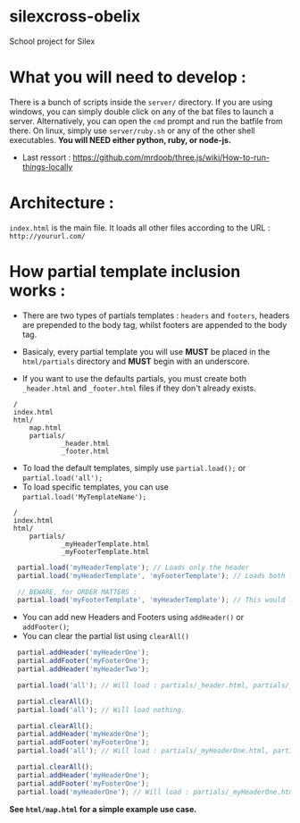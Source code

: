 silexcross-obelix
=================

School project for Silex

# What you will need to develop :

There is a bunch of scripts inside the `server/` directory.
If you are using windows, you can simply double click on any of the bat files to launch a server.
Alternatively, you can open the `cmd` prompt and run the batfile from there.
On linux, simply use `server/ruby.sh` or any of the other shell executables.
**You will NEED either python, ruby, or node-js.**

- Last ressort : https://github.com/mrdoob/three.js/wiki/How-to-run-things-locally

# Architecture :

`index.html` is the main file. It loads all other files according to the URL :
`http://yoururl.com/`

# How partial template inclusion works :

- There are two types of partials templates : `headers` and `footers`, headers are prepended to the body tag, whilst footers are appended to the body tag.

- Basicaly, every partial template you will use **MUST** be placed in the `html/partials` directory and **MUST** begin with an underscore.

- If you want to use the defaults partials, you must create both `_header.html` and `_footer.html` files if they don't already exists.

```
 /
 index.html
 html/
     map.html
     partials/
             _header.html
             _footer.html
```

- To load the default templates, simply use `partial.load();` or `partial.load('all');`
- To load specific templates, you can use `partial.load('MyTemplateName');`

```
 /
 index.html
 html/
     partials/
             _myHeaderTemplate.html
             _myFooterTemplate.html
```

```javascript
  partial.load('myHeaderTemplate'); // Loads only the header
  partial.load('myHeaderTemplate', 'myFooterTemplate'); // Loads both footer, and header

  // BEWARE, for ORDER MATTERS :
  partial.load('myFooterTemplate', 'myHeaderTemplate'); // This would load the footer BEFORE the header.
```

- You can add new Headers and Footers using `addHeader()` or `addFooter()`;
- You can clear the partial list using `clearAll()`

```javascript
  partial.addHeader('myHeaderOne');
  partial.addFooter('myFooterOne');
  partial.addHeader('myHeaderTwo');

  partial.load('all'); // Will load : partials/_header.html, partials/_footer.html, partials/_myHeaderOne.html, partials/_myHeaderTwo.html, partials/_myFooterOne.html

  partial.clearAll();
  partial.load('all'); // Will load nothing.

  partial.clearAll();
  partial.addHeader('myHeaderOne');
  partial.addFooter('myFooterOne');
  partial.load('all'); // Will load : partials/_myHeaderOne.html, partials/_myFooterOne.html

  partial.clearAll();
  partial.addHeader('myHeaderOne');
  partial.addFooter('myFooterOne');
  partial.load('myHeaderOne'); // Will load : partials/_myHeaderOne.html
```

__See `html/map.html` for a simple example use case.__

